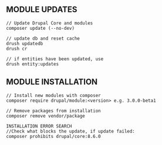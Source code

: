 ## MODULE UPDATES

    // Update Drupal Core and modules
    composer update (--no-dev)
    
    // update db and reset cache
    drush updatedb
    drush cr
    
    // if entities have been updated, use
    drush entity:updates


## MODULE INSTALLATION

    // Install new modules with composer
    composer require drupal/module:<version> e.g. 3.0.0-beta1
    
    // Remove packages from installation
    composer remove vendor/package
    
    INSTALLATION ERROR SEARCH
    //Check what blocks the update, if update failed:
    composer prohibits drupal/core:8.6.0


